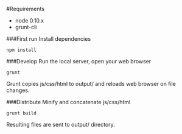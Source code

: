 #Requirements

* node 0.10.x
* grunt-cli


###First run
Install dependencies
```
npm install
```

###Develop
Run the local server, open your web browser
```
grunt
```
Grunt copies js/css/html to output/ and reloads web browser on file changes.

###Distribute
Minify and concatenate js/css/html
```
grunt build
```
Resulting files are sent to output/ directory.